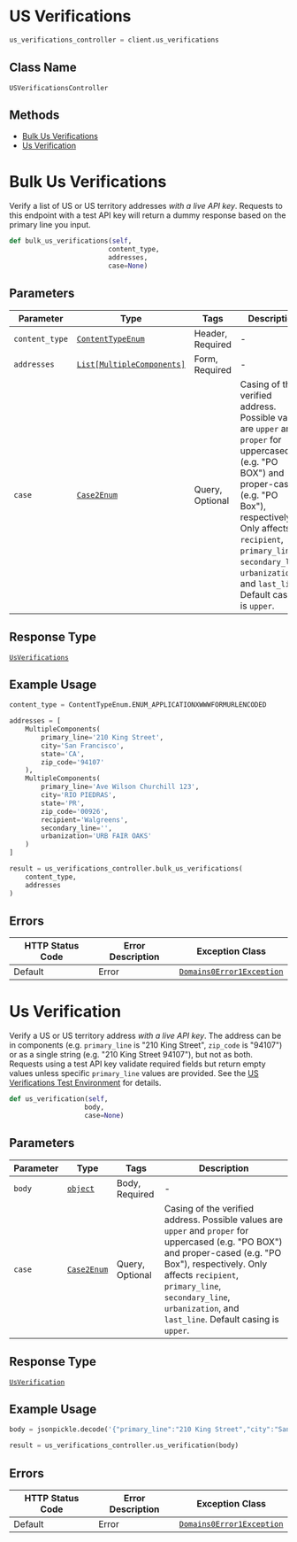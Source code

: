 # US Verifications

```python
us_verifications_controller = client.us_verifications
```

## Class Name

`USVerificationsController`

## Methods

* [Bulk Us Verifications](../../doc/controllers/us-verifications.md#bulk-us-verifications)
* [Us Verification](../../doc/controllers/us-verifications.md#us-verification)


# Bulk Us Verifications

Verify a list of US or US territory addresses _with a live API key_. Requests to this endpoint with a test API key will return a dummy response based on the primary line you input.

```python
def bulk_us_verifications(self,
                         content_type,
                         addresses,
                         case=None)
```

## Parameters

| Parameter | Type | Tags | Description |
|  --- | --- | --- | --- |
| `content_type` | [`ContentTypeEnum`](../../doc/models/content-type-enum.md) | Header, Required | - |
| `addresses` | [`List[MultipleComponents]`](../../doc/models/multiple-components.md) | Form, Required | - |
| `case` | [`Case2Enum`](../../doc/models/case-2-enum.md) | Query, Optional | Casing of the verified address. Possible values are `upper` and `proper` for uppercased (e.g. "PO BOX") and proper-cased (e.g. "PO Box"), respectively. Only affects `recipient`, `primary_line`, `secondary_line`, `urbanization`, and `last_line`. Default casing is `upper`. |

## Response Type

[`UsVerifications`](../../doc/models/us-verifications.md)

## Example Usage

```python
content_type = ContentTypeEnum.ENUM_APPLICATIONXWWWFORMURLENCODED

addresses = [
    MultipleComponents(
        primary_line='210 King Street',
        city='San Francisco',
        state='CA',
        zip_code='94107'
    ),
    MultipleComponents(
        primary_line='Ave Wilson Churchill 123',
        city='RIO PIEDRAS',
        state='PR',
        zip_code='00926',
        recipient='Walgreens',
        secondary_line='',
        urbanization='URB FAIR OAKS'
    )
]

result = us_verifications_controller.bulk_us_verifications(
    content_type,
    addresses
)
```

## Errors

| HTTP Status Code | Error Description | Exception Class |
|  --- | --- | --- |
| Default | Error | [`Domains0Error1Exception`](../../doc/models/domains-0-error-1-exception.md) |


# Us Verification

Verify a US or US territory address _with a live API key_. The address can be in components (e.g. `primary_line` is "210 King Street", `zip_code` is "94107") or as a single string (e.g. "210 King Street 94107"), but not as both. Requests using a test API key validate required fields but return empty values unless specific `primary_line` values are provided. See the [US Verifications Test Environment](#section/US-Verifications-Test-Env) for details.

```python
def us_verification(self,
                   body,
                   case=None)
```

## Parameters

| Parameter | Type | Tags | Description |
|  --- | --- | --- | --- |
| `body` | [`object`](../../doc/models/object-enum.md) | Body, Required | - |
| `case` | [`Case2Enum`](../../doc/models/case-2-enum.md) | Query, Optional | Casing of the verified address. Possible values are `upper` and `proper` for uppercased (e.g. "PO BOX") and proper-cased (e.g. "PO Box"), respectively. Only affects `recipient`, `primary_line`, `secondary_line`, `urbanization`, and `last_line`. Default casing is `upper`. |

## Response Type

[`UsVerification`](../../doc/models/us-verification.md)

## Example Usage

```python
body = jsonpickle.decode('{"primary_line":"210 King Street","city":"San Francisco","state":"CA","zip_code":"94107"}')

result = us_verifications_controller.us_verification(body)
```

## Errors

| HTTP Status Code | Error Description | Exception Class |
|  --- | --- | --- |
| Default | Error | [`Domains0Error1Exception`](../../doc/models/domains-0-error-1-exception.md) |

